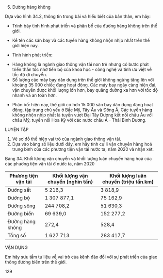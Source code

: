5. Đường hàng không

Dựa vào hình 34.2, thông tin trong bài và hiểu biết của bản thân, em hãy:
- Trình bày tình hình phát triển và phân bố của đường hàng không trên thế giới.
- Kể tên các sân bay và các tuyến hàng không nhộn nhịp nhất trên thế giới hiện nay.

- Tình hình phát triển:
+ Hàng không là ngành giao thông vận tải non trẻ nhưng có bước phát triển thần tốc nhờ tiến bộ của khoa học - công nghệ và tính ưu việt về tốc độ di chuyển.
+ Số lượng các máy bay dân dụng trên thế giới không ngừng tăng lên với khoảng 35 000 chiếc đang hoạt động. Các máy bay ngày càng hiện đại, vận chuyển được khối lượng lớn hơn, bay quãng đường xa hơn với tốc độ nhanh và an toàn hơn.
- Phân bố: hiện nay, thế giới có hơn 15 000 sân bay dân dụng đang hoạt động, tập trung chủ yếu ở Bắc Mỹ, Tây Âu và Đông Á. Các tuyến hàng không nhộn nhịp nhất là tuyến vượt Đại Tây Dương kết nối châu Âu với châu Mỹ, tuyến nối Hoa Kỳ với các nước châu Á - Thái Bình Dương.

LUYỆN TẬP

1. Vẽ sơ đồ thể hiện vai trò của ngành giao thông vận tải.
2. Dựa vào bảng số liệu dưới đây, em hãy tính cự li vận chuyển hàng hoá trung bình của các phương tiện vận tải nước ta, năm 2020 và nhận xét.

Bảng 34. Khối lượng vận chuyển và khối lượng luân chuyển hàng hoá 
của các phương tiện vận tải ở nước ta, năm 2020

| Phương tiện vận tải | Khối lượng vận chuyển (nghìn tấn) | Khối lượng luân chuyển (triệu tấn.km) |
|----------------------|-----------------------------------|---------------------------------------|
| Đường sắt            | 5 216,3                           | 3 818,9                               |
| Đường bộ             | 1 307 877,1                       | 75 162,9                              |
| Đường sông           | 244 708,2                         | 51 630,3                              |
| Đường biển           | 69 639,0                          | 152 277,2                             |
| Đường hàng không     | 272,4                             | 528,4                                 |
| Tổng số              | 1 627 713                         | 283 417,7                             |

VẬN DỤNG

Em hãy sưu tầm tư liệu về vai trò của kênh đào đối với sự phát triển của giao thông đường biển trên thế giới.

129